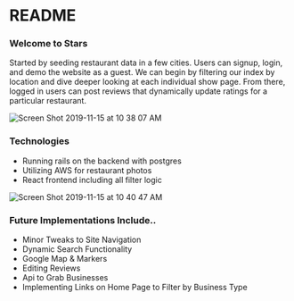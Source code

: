 # README

### Welcome to Stars

Started by seeding restaurant data in a few cities. Users can signup, login, and demo the website as a guest.
We can begin by filtering our index by location and dive deeper looking at each individual show page.
From there, logged in users can post reviews that dynamically update ratings for a particular restaurant.

![Screen Shot 2019-11-15 at 10 38 07 AM](https://user-images.githubusercontent.com/52093281/68966918-10679700-0794-11ea-96b7-b6ddc956a83c.png)





### Technologies
* Running rails on the backend with postgres
* Utilizing AWS for restaurant photos
* React frontend including all filter logic

![Screen Shot 2019-11-15 at 10 40 47 AM](https://user-images.githubusercontent.com/52093281/68967137-6f2d1080-0794-11ea-9f0e-75c844624905.png)




### Future Implementations Include..

* Minor Tweaks to Site Navigation
* Dynamic Search Functionality
* Google Map & Markers
* Editing Reviews
* Api to Grab Businesses
* Implementing Links on Home Page to Filter by Business Type


